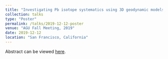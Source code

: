 ```yaml
---
title: "Investigating Pb isotope systematics using 3D geodynamic models"
collection: talks
type: "Poster"
permalink: /talks/2019-12-12-poster
venue: "AGU Fall Meeting, 2019"
date: 2019-12-12
location: "San Francisco, California"
---
```


Abstract can be viewed [here](https://agu.confex.com/agu/fm19/meetingapp.cgi/Paper/539207). 
